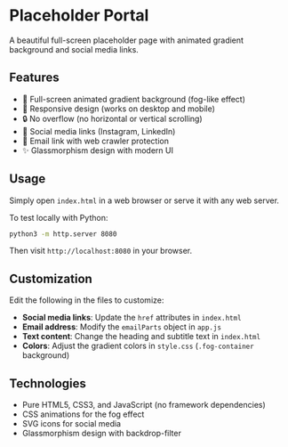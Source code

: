# Placeholder Portal

A beautiful full-screen placeholder page with animated gradient background and social media links.

## Features

- 🎨 Full-screen animated gradient background (fog-like effect)
- 📱 Responsive design (works on desktop and mobile)
- 🔒 No overflow (no horizontal or vertical scrolling)
- 🔗 Social media links (Instagram, LinkedIn)
- 📧 Email link with web crawler protection
- ✨ Glassmorphism design with modern UI

## Usage

Simply open `index.html` in a web browser or serve it with any web server.

To test locally with Python:
```bash
python3 -m http.server 8080
```

Then visit `http://localhost:8080` in your browser.

## Customization

Edit the following in the files to customize:

- **Social media links**: Update the `href` attributes in `index.html`
- **Email address**: Modify the `emailParts` object in `app.js`
- **Text content**: Change the heading and subtitle text in `index.html`
- **Colors**: Adjust the gradient colors in `style.css` (`.fog-container` background)

## Technologies

- Pure HTML5, CSS3, and JavaScript (no framework dependencies)
- CSS animations for the fog effect
- SVG icons for social media
- Glassmorphism design with backdrop-filter